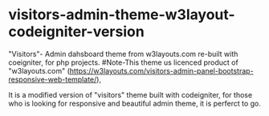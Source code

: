 # visitors-admin-theme-w3layout-codeigniter-version
"Visitors"- Admin dahsboard theme from w3layouts.com re-built with coeigniter, for php projects.
#Note-This theme us licenced product of "w3layouts.com" 
(https://w3layouts.com/visitors-admin-panel-bootstrap-responsive-web-template/),

It is a modified version of "visitors" theme built with codeigniter, for those who is looking for 
responsive and beautiful admin theme, it is perferct to go.
